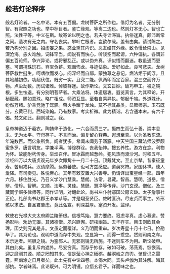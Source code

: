 ## 般若灯论释序

般若灯论者。一名中论。本有五百偈。龙树菩萨之所作也。借灯为名者。无分别智。有寂照之功也。举中标目者。鉴亡缘观。等离二边也。然则灯本无心。智也亡照。法性平等。中义在斯。故寄论以明之也。若夫寻诠滞旨。执俗迷真。颠沛断常之间。造次有无之内。守名丧实。攀叶亡根者。岂欲尔哉。盖有由矣。请试陈之。若乃构分别之因。招虚妄之果。惑业熏其内识。恶友结其外缘。致令慢耸崇山。见深沧海。恚火难触。词锋罕当。闻说有而快心。听谈空而起谤。六种偏执。各谓非偏五百论师。争兴异论。或将邪乱正。或以伪齐真。识似悟而翻迷。教虽通而更壅。可谓捐珠玩石。弃宝负薪。观画怖龙。寻迹怯象。爱好如此。良可悲夫。龙树菩萨救世挺生。呵嗜欲而发心。阅深经而自鄙。蒙独尊之悬记。燃法炬于阎浮。且其地越初依。功超伏位。既穷一实。且究二能。佩两印而定百家。混三空而齐万物。点尘劫数。历试诸难。悼彼群迷。故作斯论。文玄旨妙。破巧申工。被之钝根。多生怯退。有分别明菩萨者。大乘法将。体道居衷。遐览真言。为其释论。开秘密藏。赐如意珠。略广相成。师资互显。至若自乘异执。郁起千端。外道殊计。纷然万绪。驴乘竞驰于驾驷。萤火争耀于龙烛。莫不标其品类。显厥师宗。玉石既分。玄黄已判。西域染翰。乃有数家。考实析微。此为精诣。若含通本末。有六千偈。梵文如此。翻则减之。我。

皇帝神道迈于羲农。陶铸侔于造化。一六合而贯三才。摄四生而弘十善。崇本息末。无为太平。守母存子。不言而治。偏复留心释典。遐想至真。以为圣教东流。年淹数百。而亿象所负。阙者犹多。希闻未闻劳于寤寐。中天竺国三藏法师波罗颇蜜多罗。唐言明友。学兼半满。博综群诠。丧我怡神。搜玄养性。游方在念。利物为怀。故能附杙传身。举烟召伴。冒冰霜而越葱岭。犯风热而渡沙河。时积五年。涂经四万以大唐贞观元年岁次娵觜十一月二十日。顶戴梵文。至止京辇。昔秦征童寿。苦用戎兵。汉请摩腾。远劳蕃使。讵可方兹感应。道契冥符。家国休祥。德人爰降。有司奏见。殊悦帝心。其年有敕安置大兴善寺。仍请译出宝星经一部。四年六月。移住胜光。乃召义学沙门慧乘。慧朗。法常。昙藏。智首。慧明。道岳。僧辩。僧珍。智解。文顺。法琳。灵佳。慧赜。慧净等传译。沙门玄谟。僧伽。及三藏同学崛多律师等。同作证明。对翻此论。尚书左仆射邠国公房玄龄。太子詹事杜正伦。礼部尚书赵郡王李孝恭等。并是翊圣贤臣。佐时匡济。尽忠贞而事主。外形骸以求法。自圣君肇虑。竟此弘宣。利深益厚。寔资开发。监译。

敕使右光禄大夫太府卿兰陵箫璟。信根笃始。慧力要终。寂虑寻真。虚心慕道。赞扬影响。劝助无辍。其诸德僧。夙兴匪懈。研核幽旨。去华存实。目击则欣其会理。函丈则究其是非。文虽定而覆详。义乃明而重审。岁次寿星十月十七日。捡勘毕了。其为论也。观明中道而存中失观。空显第一。而得一乖空。然则司南之车。本示迷者。照胆之镜。为鉴邪人。无邪则镜无所施。不迷则车不为用。斯论破申。其由此矣。虽复斥内遮外。尽妄穷真。而存乎妙存。破如可破。荡荡焉。恢恢焉。迎之靡测其源。顺之罔知其末。信是莹心神之砥砺。越溟崄之舟舆。骇昏识之雷霆。照幽涂之日月者矣。此土先有中论四卷。本偈大同。宾头卢伽为其注解。晦其部执。学者昧焉。此论既兴。可为明镜。庶悟玄君子。详而味之也。 
